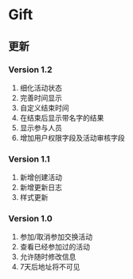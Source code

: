 # Gift

## 更新

### Version 1.2

1. 细化活动状态
2. 完善时间显示
3. 自定义结束时间
4. 在结束后显示带名字的结果
5. 显示参与人员
6. 增加用户权限字段及活动审核字段

### Version 1.1

1. 新增创建活动
2. 新增更新日志
3. 样式更新

### Version 1.0

1. 参加/取消参加交换活动
2. 查看已经参加过的活动
3. 允许随时修改信息
4. 7天后地址将不可见
